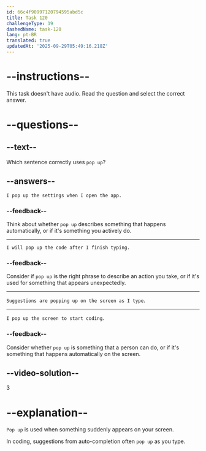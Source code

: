 ```yaml
---
id: 66c4f90997120794595abd5c
title: Task 120
challengeType: 19
dashedName: task-120
lang: pt-BR
translated: true
updatedAt: '2025-09-29T05:49:16.218Z'
---
```


# --instructions--

This task doesn't have audio. Read the question and select the correct answer.

# --questions--

## --text--

Which sentence correctly uses `pop up`?

## --answers--

`I pop up the settings when I open the app.`

### --feedback--

Think about whether `pop up` describes something that happens automatically, or if it's something you actively do.

---

`I will pop up the code after I finish typing.`

### --feedback--

Consider if `pop up` is the right phrase to describe an action you take, or if it's used for something that appears unexpectedly.

---

`Suggestions are popping up on the screen as I type`.

---

`I pop up the screen to start coding`.

### --feedback--

Consider whether `pop up` is something that a person can do, or if it's something that happens automatically on the screen.

## --video-solution--

3

# --explanation--

`Pop up` is used when something suddenly appears on your screen. 

In coding, suggestions from auto-completion often `pop up` as you type.
